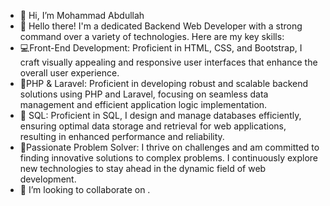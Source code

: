 - 👋 Hi, I’m Mohammad Abdullah
- 👀 Hello there! I'm a dedicated Backend Web Developer with a strong command over a variety of technologies. Here are my key skills:
- 💻Front-End Development: Proficient in HTML, CSS, and Bootstrap, I craft visually appealing and responsive user interfaces that enhance the overall user experience.
- 💪PHP & Laravel: Proficient in developing robust and scalable backend solutions using PHP and Laravel, focusing on seamless data management and efficient application logic implementation.
- 📑 SQL: Proficient in SQL, I design and manage databases efficiently, ensuring optimal data storage and retrieval for web applications, resulting in enhanced performance and reliability.
- 🚀Passionate Problem Solver: I thrive on challenges and am committed to finding innovative solutions to complex problems. I continuously explore new technologies to stay ahead in the dynamic field of web development.
- 💞️ I’m looking to collaborate on .
<!---
facade14k/facade14k is a ✨ special ✨ repository because its `README.md` (this file) appears on your GitHub profile.
You can click the Preview link to take a look at your changes.
--->






 

